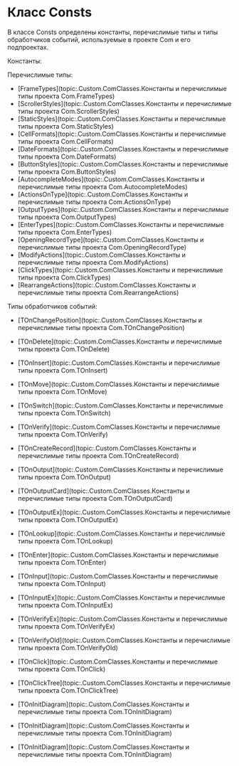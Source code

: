 ﻿---
Title: Константы и перечислимые типы проекта Com
Keywords: Com.Consts, Consts, Константы
---

# Класс Consts

В классе Consts определены константы, перечислимые типы и типы обработчиков событий,
используемые в проекте Com и его подпроектах.

Константы:


Перечислимые типы:

* [FrameTypes](topic:.Custom.ComClasses.Константы и перечислимые типы проекта Com.FrameTypes)
* [ScrollerStyles](topic:.Custom.ComClasses.Константы и перечислимые типы проекта Com.ScrollerStyles)
* [StaticStyles](topic:.Custom.ComClasses.Константы и перечислимые типы проекта Com.StaticStyles)
* [CellFormats](topic:.Custom.ComClasses.Константы и перечислимые типы проекта Com.CellFormats)
* [DateFormats](topic:.Custom.ComClasses.Константы и перечислимые типы проекта Com.DateFormats)
* [ButtonStyles](topic:.Custom.ComClasses.Константы и перечислимые типы проекта Com.ButtonStyles)
* [AutocompleteModes](topic:.Custom.ComClasses.Константы и перечислимые типы проекта Com.AutocompleteModes)
* [ActionsOnType](topic:.Custom.ComClasses.Константы и перечислимые типы проекта Com.ActionsOnType)
* [OutputTypes](topic:.Custom.ComClasses.Константы и перечислимые типы проекта Com.OutputTypes)
* [EnterTypes](topic:.Custom.ComClasses.Константы и перечислимые типы проекта Com.EnterTypes)
* [OpeningRecordType](topic:.Custom.ComClasses.Константы и перечислимые типы проекта Com.OpeningRecordType)
* [ModifyActions](topic:.Custom.ComClasses.Константы и перечислимые типы проекта Com.ModifyActions)
* [ClickTypes](topic:.Custom.ComClasses.Константы и перечислимые типы проекта Com.ClickTypes)
* [RearrangeActions](topic:.Custom.ComClasses.Константы и перечислимые типы проекта Com.RearrangeActions)

Типы обработчиков событий:

* [TOnChangePosition](topic:.Custom.ComClasses.Константы и перечислимые типы проекта Com.TOnChangePosition)
* [TOnDelete](topic:.Custom.ComClasses.Константы и перечислимые типы проекта Com.TOnDelete)
* [TOnInsert](topic:.Custom.ComClasses.Константы и перечислимые типы проекта Com.TOnInsert)
* [TOnMove](topic:.Custom.ComClasses.Константы и перечислимые типы проекта Com.TOnMove)
* [TOnSwitch](topic:.Custom.ComClasses.Константы и перечислимые типы проекта Com.TOnSwitch)
* [TOnVerify](topic:.Custom.ComClasses.Константы и перечислимые типы проекта Com.TOnVerify)
* [TOnCreateRecord](topic:.Custom.ComClasses.Константы и перечислимые типы проекта Com.TOnCreateRecord)
* [TOnOutput](topic:.Custom.ComClasses.Константы и перечислимые типы проекта Com.TOnOutput)
* [TOnOutputCard](topic:.Custom.ComClasses.Константы и перечислимые типы проекта Com.TOnOutputCard)
* [TOnOutputEx](topic:.Custom.ComClasses.Константы и перечислимые типы проекта Com.TOnOutputEx)
* [TOnLookup](topic:.Custom.ComClasses.Константы и перечислимые типы проекта Com.TOnLookup)
* [TOnEnter](topic:.Custom.ComClasses.Константы и перечислимые типы проекта Com.TOnEnter)
* [TOnInput](topic:.Custom.ComClasses.Константы и перечислимые типы проекта Com.TOnInput)
* [TOnInputEx](topic:.Custom.ComClasses.Константы и перечислимые типы проекта Com.TOnInputEx)
* [TOnVerifyEx](topic:.Custom.ComClasses.Константы и перечислимые типы проекта Com.TOnVerifyEx)
* [TOnVerifyOld](topic:.Custom.ComClasses.Константы и перечислимые типы проекта Com.TOnVerifyOld)
* [TOnClick](topic:.Custom.ComClasses.Константы и перечислимые типы проекта Com.TOnClick)
* [TOnClickTree](topic:.Custom.ComClasses.Константы и перечислимые типы проекта Com.TOnClickTree)

* [TOnInitDiagram](topic:.Custom.ComClasses.Константы и перечислимые типы проекта Com.TOnInitDiagram)
* [TOnInitDiagram](topic:.Custom.ComClasses.Константы и перечислимые типы проекта Com.TOnInitDiagram)

* [TOnInitDiagram](topic:.Custom.ComClasses.Константы и перечислимые типы проекта Com.TOnInitDiagram)